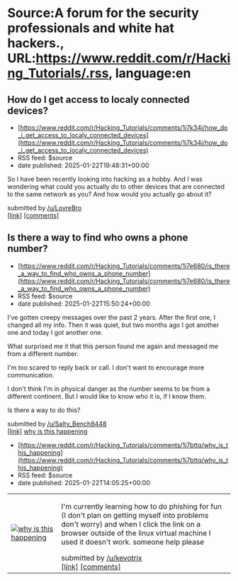 # Source:A forum for the security professionals and white hat hackers., URL:https://www.reddit.com/r/Hacking_Tutorials/.rss, language:en

## How do I get access to localy connected devices?
 - [https://www.reddit.com/r/Hacking_Tutorials/comments/1i7k34i/how_do_i_get_access_to_localy_connected_devices](https://www.reddit.com/r/Hacking_Tutorials/comments/1i7k34i/how_do_i_get_access_to_localy_connected_devices)
 - RSS feed: $source
 - date published: 2025-01-22T19:48:31+00:00

<!-- SC_OFF --><div class="md"><p>So I have been recently looking into hacking as a hobby. And I was wondering what could you actually do to other devices that are connected to the same network as you? And how would you actually go about it? </p> </div><!-- SC_ON --> &#32; submitted by &#32; <a href="https://www.reddit.com/user/LovreBro"> /u/LovreBro </a> <br/> <span><a href="https://www.reddit.com/r/Hacking_Tutorials/comments/1i7k34i/how_do_i_get_access_to_localy_connected_devices/">[link]</a></span> &#32; <span><a href="https://www.reddit.com/r/Hacking_Tutorials/comments/1i7k34i/how_do_i_get_access_to_localy_connected_devices/">[comments]</a></span>

## Is there a way to find who owns a phone number?
 - [https://www.reddit.com/r/Hacking_Tutorials/comments/1i7e680/is_there_a_way_to_find_who_owns_a_phone_number](https://www.reddit.com/r/Hacking_Tutorials/comments/1i7e680/is_there_a_way_to_find_who_owns_a_phone_number)
 - RSS feed: $source
 - date published: 2025-01-22T15:50:24+00:00

<!-- SC_OFF --><div class="md"><p>I&#39;ve gotten creepy messages over the past 2 years. After the first one, I changed all my info. Then it was quiet, but two months ago I got another one and today I got another one. </p> <p>What surprised me it that this person found me again and messaged me from a different number. </p> <p>I&#39;m too scared to reply back or call. I don&#39;t want to encourage more communication.</p> <p>I don&#39;t think I&#39;m in physical danger as the number seems to be from a different continent. But I would like to know who it is, if I know them. </p> <p>Is there a way to do this? </p> </div><!-- SC_ON --> &#32; submitted by &#32; <a href="https://www.reddit.com/user/Salty_Bench8448"> /u/Salty_Bench8448 </a> <br/> <span><a href="https://www.reddit.com/r/Hacking_Tutorials/comments/1i7e680/is_there_a_way_to_find_who_owns_a_phone_number/">[link]</a></span> &#32; <span><a href="https://www.reddit.com/r/Hacking_Tutorials/comments/1i7e680/is_there_a_way_to_find_who

## why is this happening
 - [https://www.reddit.com/r/Hacking_Tutorials/comments/1i7bttq/why_is_this_happening](https://www.reddit.com/r/Hacking_Tutorials/comments/1i7bttq/why_is_this_happening)
 - RSS feed: $source
 - date published: 2025-01-22T14:05:25+00:00

<table> <tr><td> <a href="https://www.reddit.com/r/Hacking_Tutorials/comments/1i7bttq/why_is_this_happening/"> <img src="https://b.thumbs.redditmedia.com/4tVDKYp3Q1hLf_YaT0sJ-At2jz3GUoLD4yaJMEDYIBo.jpg" alt="why is this happening" title="why is this happening" /> </a> </td><td> <!-- SC_OFF --><div class="md"><p>I&#39;m currently learning how to do phishing for fun (I don&#39;t plan on getting myself into problems don&#39;t worry) and when I click the link on a browser outside of the linux virtual machine I used it doesn&#39;t work. someone help please </p> </div><!-- SC_ON --> &#32; submitted by &#32; <a href="https://www.reddit.com/user/kevotrix"> /u/kevotrix </a> <br/> <span><a href="https://www.reddit.com/gallery/1i7bttq">[link]</a></span> &#32; <span><a href="https://www.reddit.com/r/Hacking_Tutorials/comments/1i7bttq/why_is_this_happening/">[comments]</a></span> </td></tr></table>

